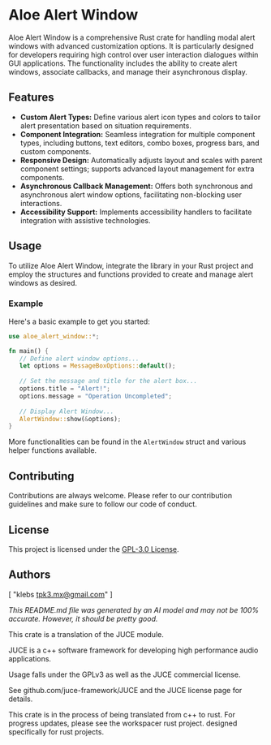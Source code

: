 # Aloe Alert Window

Aloe Alert Window is a comprehensive Rust crate for handling modal alert windows with advanced customization options. It is particularly designed for developers requiring high control over user interaction dialogues within GUI applications. The functionality includes the ability to create alert windows, associate callbacks, and manage their asynchronous display.

## Features
- **Custom Alert Types:** Define various alert icon types and colors to tailor alert presentation based on situation requirements.
- **Component Integration:** Seamless integration for multiple component types, including buttons, text editors, combo boxes, progress bars, and custom components.
- **Responsive Design:** Automatically adjusts layout and scales with parent component settings; supports advanced layout management for extra components.
- **Asynchronous Callback Management:** Offers both synchronous and asynchronous alert window options, facilitating non-blocking user interactions.
- **Accessibility Support:** Implements accessibility handlers to facilitate integration with assistive technologies.

## Usage
To utilize Aloe Alert Window, integrate the library in your Rust project and employ the structures and functions provided to create and manage alert windows as desired.

### Example
Here's a basic example to get you started:

```rust
use aloe_alert_window::*;

fn main() {
   // Define alert window options...
   let options = MessageBoxOptions::default();
   
   // Set the message and title for the alert box...
   options.title = "Alert!";
   options.message = "Operation Uncompleted";
   
   // Display Alert Window...
   AlertWindow::show(&options);
}
```

More functionalities can be found in the `AlertWindow` struct and various helper functions available.

## Contributing
Contributions are always welcome. Please refer to our contribution guidelines and make sure to follow our code of conduct.

## License
This project is licensed under the [GPL-3.0 License](LICENSE).

## Authors
[
    "klebs <tpk3.mx@gmail.com>"
]

*This README.md file was generated by an AI model and may not be 100% accurate. However, it should be pretty good.*

This crate is a translation of the JUCE module.

JUCE is a c++ software framework for developing high performance audio applications.

Usage falls under the GPLv3 as well as the JUCE commercial license.

See github.com/juce-framework/JUCE and the JUCE license page for details.

This crate is in the process of being translated from c++ to rust. For progress updates, please see the workspacer rust project. designed specifically for rust projects.
